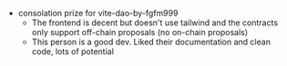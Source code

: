 - consolation prize for vite-dao-by-fgfm999
	- The frontend is decent but doesn't use tailwind and the contracts only support off-chain proposals (no on-chain proposals)
	- This person is a good dev. Liked their documentation and clean code, lots of potential